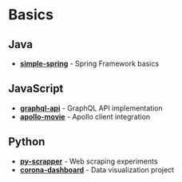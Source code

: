 # Basics

## Java

- [**simple-spring**](https://github.com/YuruCoder/simple-spring) - Spring Framework basics

## JavaScript

- [**graphql-api**](https://github.com/YuruCoder/graphql-api) - GraphQL API implementation
- [**apollo-movie**](https://github.com/YuruCoder/apollo-movie) - Apollo client integration

## Python

- [**py-scrapper**](https://github.com/YuruCoder/py-scrapper) - Web scraping experiments
- [**corona-dashboard**](https://github.com/YuruCoder/corona-dashboard) - Data visualization project
